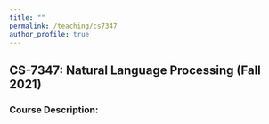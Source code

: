 ```yaml
---
title: ""
permalink: /teaching/cs7347
author_profile: true
---
```



## CS-7347: Natural Language Processing (Fall 2021)

### Course Description:
